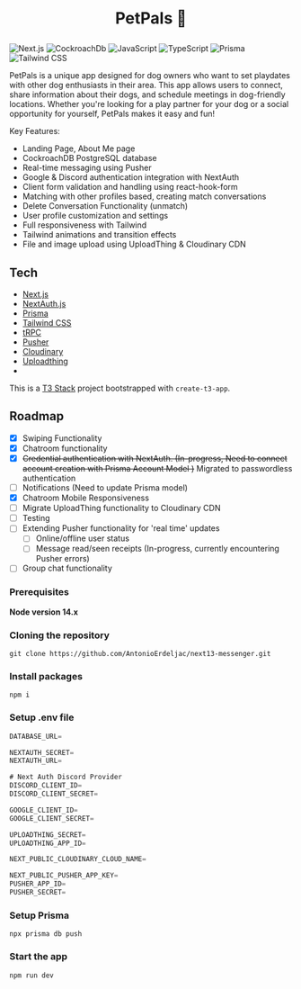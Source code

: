 <h1 align="center">
  <p>PetPals 🐾</p>
</h1>

![Next.js](https://img.shields.io/badge/next.js-000000?style=for-the-badge&logo=nextdotjs&logoColor=white)
![CockroachDb](https://img.shields.io/badge/Cockroach%20Labs-6933FF?style=for-the-badge&logo=Cockroach%20Labs&logoColor=white)
![JavaScript](https://img.shields.io/badge/javascript-%23323330.svg?style=for-the-badge&logo=javascript&logoColor=%23F7DF1E)
![TypeScript](https://img.shields.io/badge/typescript-%23007ACC.svg?style=for-the-badge&logo=typescript&logoColor=white)
![Prisma](	https://img.shields.io/badge/Prisma-3982CE?style=for-the-badge&logo=Prisma&logoColor=white)
![Tailwind CSS](https://img.shields.io/badge/Tailwind_CSS-38B2AC?style=for-the-badge&logo=tailwind-css&logoColor=white)

PetPals is a unique app designed for dog owners who want to set playdates with other dog enthusiasts in their area. This app allows users to connect, share information about their dogs, and schedule meetings in dog-friendly locations. Whether you're looking for a play partner for your dog or a social opportunity for yourself, PetPals makes it easy and fun!

Key Features:
- Landing Page, About Me page
- CockroachDB PostgreSQL database
- Real-time messaging using Pusher
- Google & Discord authentication integration with NextAuth
- Client form validation and handling using react-hook-form
- Matching with other profiles based, creating match conversations
- Delete Conversation Functionality (unmatch)
- User profile customization and settings
- Full responsiveness with Tailwind
- Tailwind animations and transition effects
- File and image upload using UploadThing & Cloudinary CDN

## Tech

- [Next.js](https://nextjs.org)
- [NextAuth.js](https://next-auth.js.org)
- [Prisma](https://prisma.io)
- [Tailwind CSS](https://tailwindcss.com)
- [tRPC](https://trpc.io)
- [Pusher](https://pusher.com/)
- [Cloudinary](https://cloudinary.com/)
- [Uploadthing](https://uploadthing.com/)
-

This is a [T3 Stack](https://create.t3.gg/) project bootstrapped with `create-t3-app`.


## Roadmap

- [x] Swiping Functionality
- [x] Chatroom functionality
- [x] ~~Credential authentication with NextAuth. (In-progress, Need to connect account creation with Prisma Account Model )~~ Migrated to passwordless authentication
- [ ] Notifications (Need to update Prisma model)
- [x] Chatroom Mobile Responsiveness
- [ ] Migrate UploadThing functionality to Cloudinary CDN
- [ ] Testing
- [ ] Extending Pusher functionality for 'real time' updates
    - [ ] Online/offline user status
    - [ ] Message read/seen receipts (In-progress, currently encountering Pusher errors)
- [ ] Group chat functionality

### Prerequisites

**Node version 14.x**

### Cloning the repository

```shell
git clone https://github.com/AntonioErdeljac/next13-messenger.git
```

### Install packages

```shell
npm i
```

### Setup .env file


```js
DATABASE_URL=

NEXTAUTH_SECRET=
NEXTAUTH_URL=

# Next Auth Discord Provider
DISCORD_CLIENT_ID=
DISCORD_CLIENT_SECRET=

GOOGLE_CLIENT_ID=
GOOGLE_CLIENT_SECRET=

UPLOADTHING_SECRET=
UPLOADTHING_APP_ID=

NEXT_PUBLIC_CLOUDINARY_CLOUD_NAME=

NEXT_PUBLIC_PUSHER_APP_KEY=
PUSHER_APP_ID=
PUSHER_SECRET=

```

### Setup Prisma

```shell
npx prisma db push

```

### Start the app

```shell
npm run dev
```

